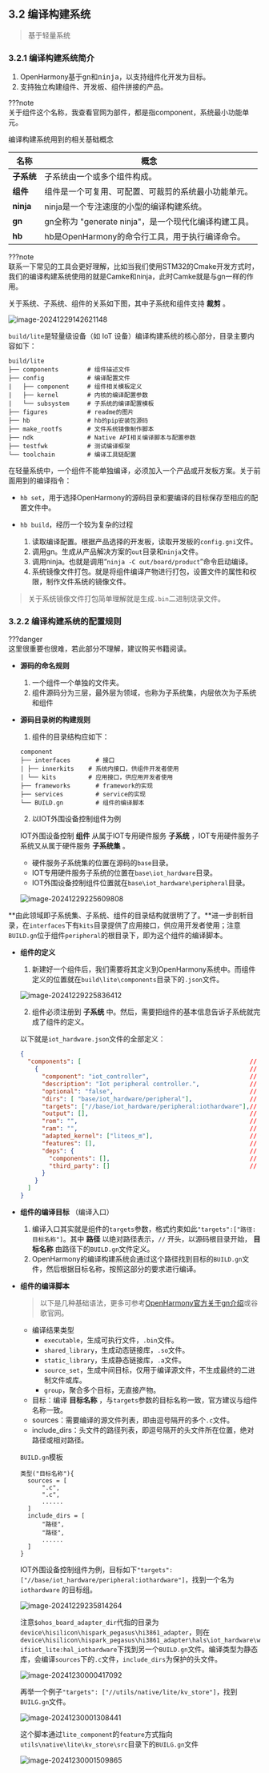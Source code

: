 ## 3.2 编译构建系统

> 基于轻量系统

### 3.2.1 编译构建系统简介

1. OpenHarmony基于<kbd>gn</kbd>和<kbd>ninja</kbd>，以支持组件化开发为目标。
2. 支持独立构建<kbd>组件</kbd>、<kbd>开发板</kbd>、<kbd>组件拼接的产品</kbd>。

???note  
    关于组件这个名称，我查看官网为部件，都是指component，系统最小功能单元。

编译构建系统用到的相关基础概念

| 名称       | 概念                                                  |
| ---------- | ----------------------------------------------------- |
| **子系统** | 子系统由一个或多个组件构成。                          |
| **组件**   | 组件是一个可复用、可配置、可裁剪的系统最小功能单元。  |
| **ninja**  | ninja是一个专注速度的小型的编译构建系统。             |
| **gn**     | gn全称为 "generate ninja"，是一个现代化编译构建工具。 |
| **hb**     | hb是OpenHarmony的命令行工具，用于执行编译命令。       |

???note  
    联系一下常见的工具会更好理解，比如当我们使用STM32的Cmake开发方式时，我们的编译构建系统使用的就是Camke和ninja，此时Camke就是与gn一样的作用。

关于系统、子系统、组件的关系如下图，其中子系统和组件支持 **裁剪** 。

![image-20241229142621148](3.OH%E7%BC%96%E8%AF%91%E5%8E%9F%E7%90%86/image-20241229142621148.png)

`build/lite`是轻量级设备（如 IoT 设备）编译构建系统的核心部分，目录主要内容如下：

```
build/lite            
├── components        # 组件描述文件
├── config		  	  # 编译配置文件
|   ├── component     # 组件相关模板定义
|   ├── kernel        # 内核的编译配置参数
|   └── subsystem     # 子系统的编译配置模板
├── figures           # readme的图片
├── hb                # hb的pip安装包源码
├── make_rootfs       # 文件系统镜像制作脚本
├── ndk               # Native API相关编译脚本与配置参数
├── testfwk           # 测试编译框架
└── toolchain         # 编译工具链配置
```

在轻量系统中，一个组件不能单独编译，必须加入一个产品或开发板方案。关于前面用到的编译指令：

- `hb set`，用于选择OpenHarmony的源码目录和要编译的目标保存至相应的配置文件中。

- `hb build`，经历一个较为复杂的过程
  1. 读取编译配置。根据产品选择的开发板，读取开发板的`config.gni`文件。
  2. 调用gn。生成从产品解决方案的`out`目录和`ninja`文件。
  3. 调用ninja。也就是调用“`ninja -C out/board/product`”命令启动编译。
  4. 系统镜像文件打包。就是将组件编译产物进行打包，设置文件的属性和权限，制作文件系统的镜像文件。

> 关于系统镜像文件打包简单理解就是生成`.bin`二进制烧录文件。

### 3.2.2 编译构建系统的配置规则

???danger  
    这里很重要也很难，若此部分不理解，建议购买书籍阅读。

- **源码的命名规则**
  1. 一个组件一个单独的文件夹。
  2. 组件源码分为三层，最外层为<kbd>领域</kbd>，也称为子系统集，内层依次为<kbd>子系统</kbd>和<kbd>组件</kbd>

- **源码目录树的构建规则**

  1. 组件的目录结构应如下：

  ```
  component
  ├── interfaces       # 接口
  |	├── innerkits    # 系统内接口，供组件开发者使用
  |	└── kits         # 应用接口，供应用开发者使用
  ├── frameworks       # framework的实现
  ├── services         # service的实现
  └── BUILD.gn         # 组件的编译脚本
  ```

  2. 以IOT外围设备控制组件为例

  IOT外围设备控制 **组件** 从属于IOT专用硬件服务 **子系统** ，IOT专用硬件服务子系统又从属于硬件服务 **子系统集** 。

  - 硬件服务子系统集的位置在源码的`base`目录。
  - IOT专用硬件服务子系统的位置在`base\iot_hardware`目录。
  - IOT外围设备控制组件位置就在`base\iot_hardware\peripheral`目录。

  ![image-20241229225609808](3.OH%E7%BC%96%E8%AF%91%E5%8E%9F%E7%90%86/image-20241229225609808.png)

 **由此领域即子系统集、子系统、组件的目录结构就很明了了。**进一步剖析目录，在`interfaces`下有`kits`目录提供了应用接口，供应用开发者使用；注意`BUILD.gn`位于组件`peripheral`的根目录下，即为这个组件的编译脚本。

- **组件的定义**

  1. 新建好一个组件后，我们需要将其定义到OpenHarmony系统中。而组件定义的位置就在`build\lite\components`目录下的`.json`文件。

  ![image-20241229225836412](3.OH%E7%BC%96%E8%AF%91%E5%8E%9F%E7%90%86/image-20241229225836412.png)

  2. 组件必须注册到 **子系统** 中。然后，需要把组件的基本信息告诉子系统就完成了组件的定义。

  以下就是`iot_hardware.json`文件的全部定义：

  ```json
  {
    "components": [                                               // 全部组件
      {                                                           // 单个组件定义
        "component": "iot_controller",                            // 组件名称
        "description": "Iot peripheral controller.",              // 组件的功能描述
        "optional": "false",                                      // 组件是否为最小系统必选
        "dirs": [ "base/iot_hardware/peripheral"],                // 组件源码目录
        "targets": ["//base/iot_hardware/peripheral:iothardware"],// 组件编译目标
        "output": [],                                             // 组件编译输出
        "rom": "",                                                // 组件的ROM容量
        "ram": "",                                                // 组件的RAM容量
        "adapted_kernel": ["liteos_m"],                           // 组件已适配的内核 
        "features": [],                                           // 组件可配置的特性
        "deps": {                                                 // 组件依赖  
          "components": [],                                       // 组件依赖的其他组件
          "third_party": []                                       // 组件依赖的第三方开源软件
        }
      }
    ]
  }
  
  ```

- **组件的编译目标** （编译入口）
  1. 编译入口其实就是组件的`targets`参数，格式约束如此`"targets":["路径:目标名称"]`。其中 **路径** 以绝对路径表示，`//` 开头，以源码根目录开始， **目标名称** 由路径下的`BUILD.gn`文件定义。
  2. OpenHarmony的编译构建系统会通过这个路径找到目标的`BUILD.gn`文件，然后根据目标名称，按照这部分的要求进行编译。

- **组件的编译脚本**

  > 以下是几种基础语法，更多可参考[OpenHarmony官方关于gn介绍](https://docs.openharmony.cn/pages/v4.1/zh-cn/device-dev/subsystems/subsys-build-gn-coding-style-and-best-practice.md)或谷歌官网。

  - 编译结果类型
    - `executable`，生成可执行文件，`.bin`文件。
    - `shared_library`，生成动态链接库，`.so`文件。
    - `static_library`，生成静态链接库，`.a`文件。
    - `source_set`，生成中间目标，仅用于编译源文件，不生成最终的二进制文件或库。
    - `group`，聚合多个目标，无直接产物。
  - 目标：编译 **目标名称** ，与`targets`参数的目标名称一致，官方建议与组件名称一致。
  - sources：需要编译的源文件列表，即由逗号隔开的多个`.c`文件。
  - include_dirs：头文件的路径列表，即逗号隔开的头文件所在位置，绝对路径或相对路径。

  `BUILD.gn`模板

  ```
  类型("目标名称"){
  	sources = [
  		".c",
  		".c",
  		......
  	]
  	include_dirs = [
  		"路径",
  		"路径",
  		......
  	]
  }
  ```

  IOT外围设备控制组件为例，目标如下`"targets": ["//base/iot_hardware/peripheral:iothardware"]`，找到一个名为 `iothardware` 的目标组。

  ![image-20241229235814264](3.OH%E7%BC%96%E8%AF%91%E5%8E%9F%E7%90%86/image-20241229235814264.png)

  注意`$ohos_board_adapter_dir`代指的目录为`device\hisilicon\hispark_pegasus\hi3861_adapter`，则在`device\hisilicon\hispark_pegasus\hi3861_adapter\hals\iot_hardware\wifiiot_lite:hal_iothardware`下找到另一个`BUILD.gn`文件。编译类型为静态库，会编译`sources`下的`.c`文件，`include_dirs`为保护的头文件。

  ![image-20241230000417092](3.OH%E7%BC%96%E8%AF%91%E5%8E%9F%E7%90%86/image-20241230000417092.png)

  再举一个例子`"targets": ["//utils/native/lite/kv_store"]`，找到`BUILG.gn`文件。

  ![image-20241230001308441](3.OH%E7%BC%96%E8%AF%91%E5%8E%9F%E7%90%86/image-20241230001308441.png)

  这个脚本通过`lite_component`的`feature`方式指向`utils\native\lite\kv_store\src`目录下的`BUILG.gn`文件

  ![image-20241230001509865](3.OH%E7%BC%96%E8%AF%91%E5%8E%9F%E7%90%86/image-20241230001509865.png)